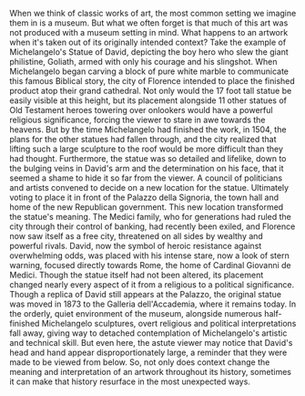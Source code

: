 
When we think of classic works of art,
the most common setting we imagine them in is a museum.
But what we often forget is that much of this art
was not produced with a museum setting in mind.
What happens to an artwork
when it&#39;s taken out of its originally intended context?
Take the example of Michelangelo&#39;s Statue of David,
depicting the boy hero who slew the giant philistine, Goliath,
armed with only his courage and his slingshot.
When Michelangelo began carving a block of pure white marble
to communicate this famous Biblical story,
the city of Florence intended to place the finished product
atop their grand cathedral.
Not only would the 17 foot tall statue
be easily visible at this height,
but its placement alongside 11 other statues
of Old Testament heroes towering over onlookers
would have a powerful religious significance,
forcing the viewer to stare in awe towards the heavens.
But by the time Michelangelo had finished the work, in 1504,
the plans for the other statues had fallen through,
and the city realized that lifting such a large sculpture to the roof
would be more difficult than they had thought.
Furthermore, the statue was so detailed and lifelike,
down to the bulging veins in David&#39;s arm
and the determination on his face,
that it seemed a shame to hide it so far from the viewer.
A council of politicians and artists
convened to decide on a new location for the statue.
Ultimately voting to place it in front of the Palazzo della Signoria,
the town hall and home of the new Republican government.
This new location transformed the statue&#39;s meaning.
The Medici family, who for generations had ruled the city
through their control of banking, had recently been exiled,
and Florence now saw itself as a free city,
threatened on all sides by wealthy and powerful rivals.
David, now the symbol of heroic resistance against overwhelming odds,
was placed with his intense stare,
now a look of stern warning, focused directly towards Rome,
the home of Cardinal Giovanni de Medici.
Though the statue itself had not been altered,
its placement changed nearly every aspect of it
from a religious to a political significance.
Though a replica of David still appears at the Palazzo,
the original statue was moved in 1873
to the Galleria dell&#39;Accademia, where it remains today.
In the orderly, quiet environment of the museum,
alongside numerous half-finished Michelangelo sculptures,
overt religious and political interpretations fall away,
giving way to detached contemplation of Michelangelo&#39;s
artistic and technical skill.
But even here, the astute viewer may notice
that David&#39;s head and hand appear disproportionately large,
a reminder that they were made to be viewed from below.
So, not only does context change the meaning
and interpretation of an artwork throughout its history,
sometimes it can make that history resurface
in the most unexpected ways.
